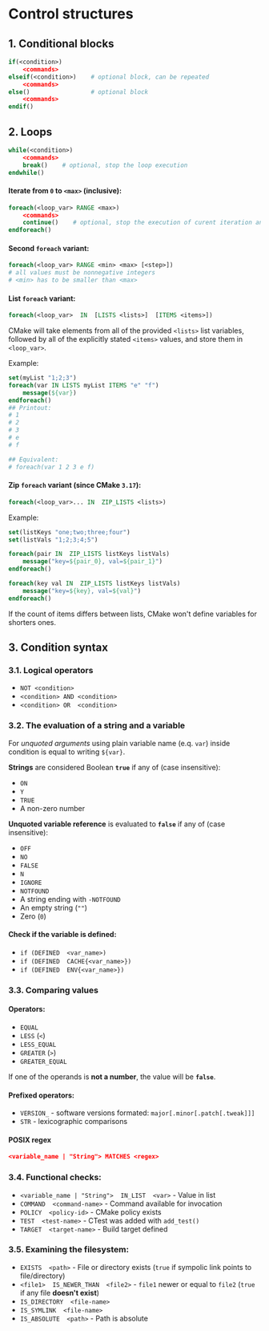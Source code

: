# Control structures

## 1. Conditional blocks

```cmake
if(<condition>)
    <commands>
elseif(<condition>)    # optional block, can be repeated
    <commands>
else()                 # optional block
    <commands>
endif()
```

## 2. Loops

```cmake
while(<condition>)
    <commands>
    break()    # optional, stop the loop execution
endwhile()
```

#### Iterate from `0` to `<max>` (inclusive):

```cmake
foreach(<loop_var> RANGE <max>)
    <commands>
    continue()    # optional, stop the execution of curent iteration and start the next one
endforeach()
```

#### Second `foreach` variant:

```cmake
foreach(<loop_var> RANGE <min> <max> [<step>])
# all values must be nonnegative integers
# <min> has to be smaller than <max>
```

#### List `foreach` variant:

```cmake
foreach(<loop_var>  IN  [LISTS <lists>]  [ITEMS <items>])
```

CMake will take elements from all of the provided `<lists>` list variables, followed by all of the explicitly stated `<items>` values, and store them in `<loop_var>`.

Example:

```cmake
set(myList "1;2;3")
foreach(var IN LISTS myList ITEMS "e" "f")
    message(${var})
endforeach()
## Printout:
# 1
# 2
# 3
# e
# f

## Equivalent:
# foreach(var 1 2 3 e f)
```

#### Zip `foreach` variant (since CMake `3.17`):


```cmake
foreach(<loop_var>... IN  ZIP_LISTS <lists>)
```

Example:

```cmake
set(listKeys "one;two;three;four")
set(listVals "1;2;3;4;5")

foreach(pair IN  ZIP_LISTS listKeys listVals)
    message("key=${pair_0}, val=${pair_1}")
endforeach()

foreach(key val IN  ZIP_LISTS listKeys listVals)
    message("key=${key}, val=${val}")
endforeach()
```

If the count of items differs between lists, CMake won't define variables for shorters ones.


## 3. Condition syntax

### 3.1. Logical operators

* `NOT <condition>`
* `<condition> AND <condition>`
* `<condition> OR  <condition>`

### 3.2. The evaluation of a string and a variable

For _unquoted arguments_ using plain variable name (e.q. `var`) inside condition is equal to writing `${var}`.

**Strings** are considered Boolean **`true`** if any of (case insensitive):

* `ON`
* `Y`
* `TRUE`
* A non-zero number

**Unquoted variable reference** is evaluated to **`false`** if any of (case insensitive):

* `OFF`
* `NO`
* `FALSE`
* `N`
* `IGNORE`
* `NOTFOUND`
* A string ending with `-NOTFOUND`
* An empty string (`""`)
* Zero (`0`)

#### Check if the variable **is defined**:

* `if (DEFINED  <var_name>)`
* `if (DEFINED  CACHE{<var_name>})`
* `if (DEFINED  ENV{<var_name>})`

### 3.3. Comparing values

#### Operators:

* `EQUAL`
* `LESS`  (`<`)
* `LESS_EQUAL`
* `GREATER`  (`>`)
* `GREATER_EQUAL`

If one of the operands is **not a number**, the value will be **`false`**.

#### Prefixed operators:

* `VERSION_` - software versions formated: `major[.minor[.patch[.tweak]]]`
* `STR` - lexicographic comparisons

#### **POSIX regex**

```cmake
<variable_name | "String"> MATCHES <regex>
```

### 3.4. Functional checks:

* `<variable_name | "String">  IN_LIST  <var>`  - Value in list
* `COMMAND  <command-name>`  - Command available for invocation
* `POLICY  <policy-id>`  - CMake policy exists
* `TEST  <test-name>`  - CTest was added with `add_test()`
* `TARGET  <target-name>`  - Build target defined

### 3.5. Examining the filesystem:

* `EXISTS  <path>`  - File or directory exists (`true` if sympolic link points to file/directory)
* `<file1>  IS_NEWER_THAN  <file2>`  - `file1` newer or equal to `file2` (`true` if any file **doesn't exist**)
* `IS_DIRECTORY  <file-name>`
* `IS_SYMLINK  <file-name>`
* `IS_ABSOLUTE  <path>`  - Path is absolute